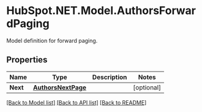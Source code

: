 # HubSpot.NET.Model.AuthorsForwardPaging
Model definition for forward paging.

## Properties

Name | Type | Description | Notes
------------ | ------------- | ------------- | -------------
**Next** | [**AuthorsNextPage**](AuthorsNextPage.md) |  | [optional] 

[[Back to Model list]](../README.md#documentation-for-models) [[Back to API list]](../README.md#documentation-for-api-endpoints) [[Back to README]](../README.md)


